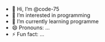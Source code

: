 - 👋 Hi, I’m @code-75
- 👀 I’m interested in programming
- 🌱 I’m currently learning programme
- 😄 Pronouns: ...
- ⚡ Fun fact: ...

<!---
bappi-75/bappi-75 is a ✨ special ✨ repository because its `README.md` (this file) appears on your GitHub profile.
You can click the Preview link to take a look at your changes.
--->
